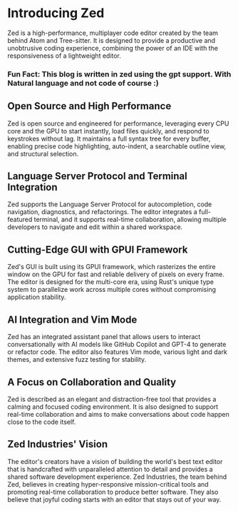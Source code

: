 # Introducing Zed

Zed is a high-performance, multiplayer code editor created by the team behind Atom and Tree-sitter. It is designed to provide a productive and unobtrusive coding experience, combining the power of an IDE with the responsiveness of a lightweight editor.
### Fun Fact: This blog is written in zed using the gpt support. With Natural language and not code of course :) 

## Open Source and High Performance

Zed is open source and engineered for performance, leveraging every CPU core and the GPU to start instantly, load files quickly, and respond to keystrokes without lag. It maintains a full syntax tree for every buffer, enabling precise code highlighting, auto-indent, a searchable outline view, and structural selection.

## Language Server Protocol and Terminal Integration

Zed supports the Language Server Protocol for autocompletion, code navigation, diagnostics, and refactorings. The editor integrates a full-featured terminal, and it supports real-time collaboration, allowing multiple developers to navigate and edit within a shared workspace.

## Cutting-Edge GUI with GPUI Framework

Zed's GUI is built using its GPUI framework, which rasterizes the entire window on the GPU for fast and reliable delivery of pixels on every frame. The editor is designed for the multi-core era, using Rust's unique type system to parallelize work across multiple cores without compromising application stability.

## AI Integration and Vim Mode

Zed has an integrated assistant panel that allows users to interact conversationally with AI models like GitHub Copilot and GPT-4 to generate or refactor code. The editor also features Vim mode, various light and dark themes, and extensive fuzz testing for stability.

## A Focus on Collaboration and Quality

Zed is described as an elegant and distraction-free tool that provides a calming and focused coding environment. It is also designed to support real-time collaboration and aims to make conversations about code happen close to the code itself.

## Zed Industries' Vision

The editor's creators have a vision of building the world's best text editor that is handcrafted with unparalleled attention to detail and provides a shared software development experience. Zed Industries, the team behind Zed, believes in creating hyper-responsive mission-critical tools and promoting real-time collaboration to produce better software. They also believe that joyful coding starts with an editor that stays out of your way.
